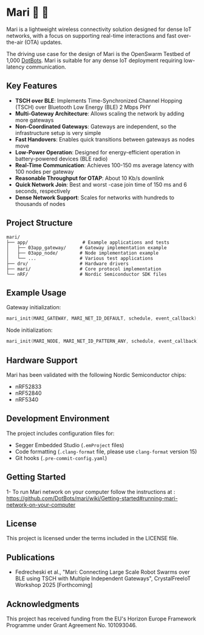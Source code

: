 # Mari 💫 👀

Mari is a lightweight wireless connectivity solution designed for dense IoT networks, with a focus on supporting real-time interactions and fast over-the-air (OTA) updates.

The driving use case for the design of Mari is the OpenSwarm Testbed of 1,000 [DotBots](https://github.com/DotBots/DotBot-firmware). Mari is suitable for any dense IoT deployment requiring low-latency communication.

## Key Features

- **TSCH over BLE**: Implements Time-Synchronized Channel Hopping (TSCH) over Bluetooth Low Energy (BLE) 2 Mbps PHY
- **Multi-Gateway Architecture**: Allows scaling the network by adding more gateways
- **Non-Coordinated Gateways**: Gateways are independent, so the infrastructure setup is very simple
- **Fast Handovers**: Enables quick transitions between gateways as nodes move
- **Low-Power Operation**: Designed for energy-efficient operation in battery-powered devices (BLE radio)
- **Real-Time Communication**: Achieves 100-150 ms average latency with 100 nodes per gateway
- **Reasonable Throughput for OTAP**: About 10 Kb/s downlink
- **Quick Network Join**: Best and worst -case join time of 150 ms and 6 seconds, respectively
- **Dense Network Support**: Scales for networks with hundreds to thousands of nodes

## Project Structure

```
mari/
├── app/                    # Example applications and tests
│   ├── 03app_gateway/     # Gateway implementation example
│   ├── 03app_node/        # Node implementation example
│   └── ...                # Various test applications
├── drv/                   # Hardware drivers
├── mari/                  # Core protocol implementation
└── nRF/                   # Nordic Semiconductor SDK files
```

## Example Usage

Gateway initialization:
```c
mari_init(MARI_GATEWAY, MARI_NET_ID_DEFAULT, schedule, event_callback);
```

Node initialization:
```c
mari_init(MARI_NODE, MARI_NET_ID_PATTERN_ANY, schedule, event_callback);
```

## Hardware Support

Mari has been validated with the following Nordic Semiconductor chips:
- nRF52833
- nRF52840
- nRF5340

## Development Environment

The project includes configuration files for:
- Segger Embedded Studio (`.emProject` files)
- Code formatting (`.clang-format` file, please use `clang-format` version 15)
- Git hooks (`.pre-commit-config.yaml`)

## Getting Started

1- To run Mari network on your computer follow the instructions at : https://github.com/DotBots/mari/wiki/Getting-started#running-mari-network-on-your-computer

## License

This project is licensed under the terms included in the LICENSE file.

## Publications

- Fedrecheski et al., "Mari: Connecting Large Scale Robot Swarms over BLE using TSCH with Multiple Independent Gateways", CrystalFreeIoT Workshop 2025 [Forthcoming]

## Acknowledgments

This project has received funding from the EU's Horizon Europe Framework Programme under Grant Agreement No. 101093046.
